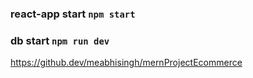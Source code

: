 <!--  -->
### react-app start `npm start`
### db start `npm run dev`

<!-- Project URL -->

https://github.dev/meabhisingh/mernProjectEcommerce

<!-- 3:25:34 -->